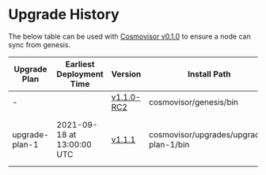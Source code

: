 # Upgrade History

The below table can be used with [Cosmovisor v0.1.0](https://github.com/cosmos/cosmos-sdk/releases/tag/cosmovisor%2Fv0.1.0) to ensure a node can sync from genesis.

| Upgrade Plan   | Earliest Deployment Time   | Version                                                                    | Install Path                           | Notes                                |
| -------------- | -------------------------- | -------------------------------------------------------------------------- | -------------------------------------- | ------------------------------------ |
| -              |                            | [v1.1.0-RC2](https://github.com/e-money/em-ledger/releases/tag/v1.1.0-RC2) | cosmovisor/genesis/bin                 | Used at genesis                      |
| upgrade-plan-1 | 2021-09-18 at 13:00:00 UTC | [v1.1.1](https://github.com/e-money/em-ledger/releases/tag/v1.1.1)         | cosmovisor/upgrades/upgrade-plan-1/bin | Contains upgrade plan handler hotfix |
